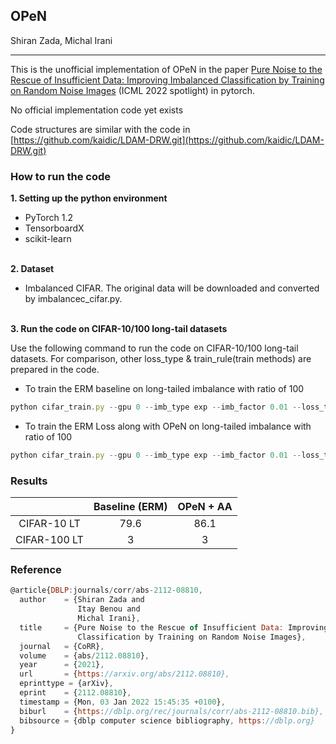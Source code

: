 ## OPeN

Shiran Zada, Michal Irani

------

This is the unofficial implementation of OPeN in the paper [Pure Noise to the Rescue of Insufficient Data: Improving Imbalanced Classification by Training on Random Noise Images](https://arxiv.org/pdf/2112.08810.pdf) (ICML 2022 spotlight) in pytorch.

No official implementation code yet exists

Code structures are similar with the code in [https://github.com/kaidic/LDAM-DRW.git](https://github.com/kaidic/LDAM-DRW.git)


### How to run the code

**1. Setting up the python environment**

- PyTorch 1.2
- TensorboardX
- scikit-learn

\
**2. Dataset**

- Imbalanced CIFAR. The original data will be downloaded and converted by imbalancec_cifar.py.

\
**3. Run the code on CIFAR-10/100 long-tail datasets**

Use the following command to run the code on CIFAR-10/100 long-tail datasets.
For comparison, other loss_type & train_rule(train methods) are prepared in the code. 

- To train the ERM baseline on long-tailed imbalance with ratio of 100

```javascript
python cifar_train.py --gpu 0 --imb_type exp --imb_factor 0.01 --loss_type CE --train_rule None --arch wide_resnet28_10
```

- To train the ERM Loss along with OPeN on long-tailed imbalance with ratio of 100
```javascript
python cifar_train.py --gpu 0 --imb_type exp --imb_factor 0.01 --loss_type CE --train_rule OPeN --arch wide_resnet28_10
```
### Results
 | |Baseline (ERM) | OPeN + AA |
 | :---:  | :---: |:---: |
 |CIFAR-10 LT | 79.6 | 86.1 |
 |CIFAR-100 LT| 3 | 3 |


### Reference

```javascript
@article{DBLP:journals/corr/abs-2112-08810,
  author    = {Shiran Zada and
               Itay Benou and
               Michal Irani},
  title     = {Pure Noise to the Rescue of Insufficient Data: Improving Imbalanced
               Classification by Training on Random Noise Images},
  journal   = {CoRR},
  volume    = {abs/2112.08810},
  year      = {2021},
  url       = {https://arxiv.org/abs/2112.08810},
  eprinttype = {arXiv},
  eprint    = {2112.08810},
  timestamp = {Mon, 03 Jan 2022 15:45:35 +0100},
  biburl    = {https://dblp.org/rec/journals/corr/abs-2112-08810.bib},
  bibsource = {dblp computer science bibliography, https://dblp.org}
}
```
